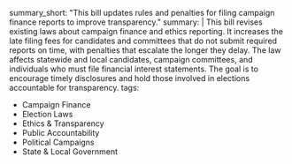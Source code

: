 summary_short: "This bill updates rules and penalties for filing campaign finance reports to improve transparency."
summary: |
  This bill revises existing laws about campaign finance and ethics reporting. It increases the late filing fees for candidates and committees that do not submit required reports on time, with penalties that escalate the longer they delay. The law affects statewide and local candidates, campaign committees, and individuals who must file financial interest statements. The goal is to encourage timely disclosures and hold those involved in elections accountable for transparency.
tags:
  - Campaign Finance
  - Election Laws
  - Ethics & Transparency
  - Public Accountability
  - Political Campaigns
  - State & Local Government
